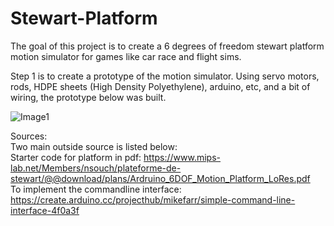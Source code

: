 # Stewart-Platform

The goal of this project is to create a 6 degrees of freedom stewart platform motion simulator for games like car race and flight sims.

Step 1 is to create a prototype of the motion simulator. Using servo motors, rods, HDPE sheets (High Density Polyethylene), arduino, etc, and a bit of wiring, the prototype below was built.

![Image1](platform.JPG)

Sources:  
  Two main outside source is listed below:  
  Starter code for platform in pdf: https://www.mips-lab.net/Members/nsouch/plateforme-de-stewart/@@download/plans/Ardruino_6DOF_Motion_Platform_LoRes.pdf  
  To implement the commandline interface:  https://create.arduino.cc/projecthub/mikefarr/simple-command-line-interface-4f0a3f
